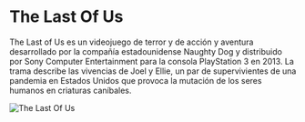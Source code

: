 # The Last Of Us

The Last of Us es un videojuego de terror y de acción y aventura desarrollado por la compañía estadounidense Naughty Dog y distribuido por Sony Computer Entertainment para la consola PlayStation 3 en 2013. La trama describe las vivencias de Joel y Ellie, un par de supervivientes de una pandemia en Estados Unidos que provoca la mutación de los seres humanos en criaturas caníbales.

![The Last Of Us](https://static.wikia.nocookie.net/thelastofus/images/f/fe/Portada_Parte_I_limpia.jpeg/revision/latest?cb=20211209015400&path-prefix=es)